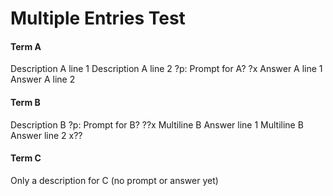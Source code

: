 # Multiple Entries Test

#### Term A
Description A line 1
Description A line 2
?p: Prompt for A?
?x
Answer A line 1
Answer A line 2

#### Term B
Description B
?p: Prompt for B?
??x
Multiline B Answer line 1
Multiline B Answer line 2
x??

#### Term C
Only a description for C
(no prompt or answer yet)
